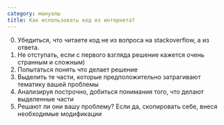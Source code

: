 ```yaml
---
category: мануалы
title: Как использовать код из интернета?
---
```


0. Убедиться, что читаете код не из вопроса на stackoverflow, а из ответа.
1. Не отступать, если с первого взгляда решение кажется очень странным и сложным)
2. Попытаться понять что делает решение
3. Выделить те части, которые предположительно затрагивают тематику вашей проблемы
4. Анализируя построчно, добиться понимания того, что делают выделенные части
5. Решают ли они вашу проблему? Если да, скопировать себе, внеся необходимые модификации
